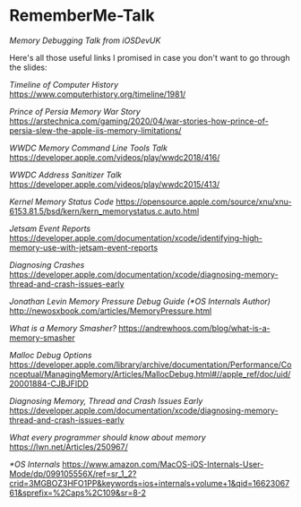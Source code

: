 # RememberMe-Talk

*Memory Debugging Talk from iOSDevUK*

Here's all those useful links I promised in case you don't want to go through the slides:

*Timeline of Computer History*
https://www.computerhistory.org/timeline/1981/

*Prince of Persia Memory War Story*
https://arstechnica.com/gaming/2020/04/war-stories-how-prince-of-persia-slew-the-apple-iis-memory-limitations/

*WWDC Memory Command Line Tools Talk*
https://developer.apple.com/videos/play/wwdc2018/416/

*WWDC Address Sanitizer Talk*
https://developer.apple.com/videos/play/wwdc2015/413/

*Kernel Memory Status Code*
https://opensource.apple.com/source/xnu/xnu-6153.81.5/bsd/kern/kern_memorystatus.c.auto.html

*Jetsam Event Reports*
https://developer.apple.com/documentation/xcode/identifying-high-memory-use-with-jetsam-event-reports

*Diagnosing Crashes*
https://developer.apple.com/documentation/xcode/diagnosing-memory-thread-and-crash-issues-early

*Jonathan Levin Memory Pressure Debug Guide (\*OS Internals Author)*
http://newosxbook.com/articles/MemoryPressure.html

*What is a Memory Smasher?*
https://andrewhoos.com/blog/what-is-a-memory-smasher

*Malloc Debug Options*
https://developer.apple.com/library/archive/documentation/Performance/Conceptual/ManagingMemory/Articles/MallocDebug.html#//apple_ref/doc/uid/20001884-CJBJFIDD

*Diagnosing Memory, Thread and Crash Issues Early*
https://developer.apple.com/documentation/xcode/diagnosing-memory-thread-and-crash-issues-early

*What every programmer should know about memory*
https://lwn.net/Articles/250967/

*\*OS Internals*
https://www.amazon.com/MacOS-iOS-Internals-User-Mode/dp/099105556X/ref=sr_1_2?crid=3MGBOZ3HFO1PP&keywords=ios+internals+volume+1&qid=1662306761&sprefix=%2Caps%2C109&sr=8-2




